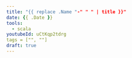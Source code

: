 ```yaml
---
title: "{{ replace .Name "-" " " | title }}"
date: {{ .Date }}
tools:
  - scala
youtubeId: uCtKqp2tdrg
tags = ["", ""]
draft: true
---
```



